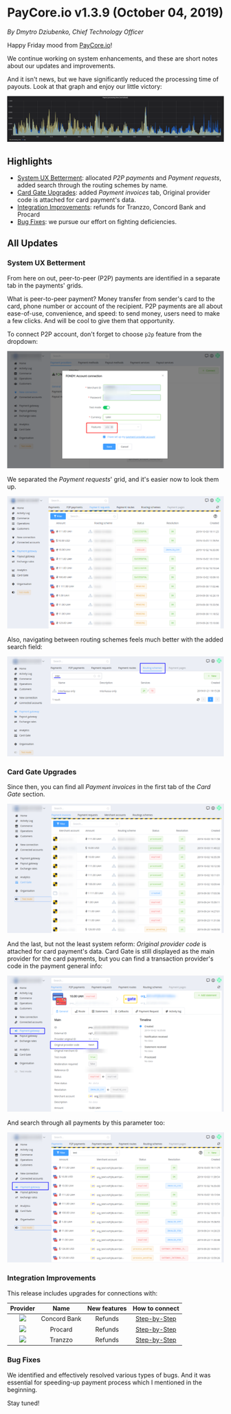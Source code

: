 # **PayCore.io v1.3.9 (October 04, 2019)**

*By Dmytro Dziubenko, Chief Technology Officer*

Happy Friday mood from [PayCore.io](http://paycore.io/)!

We continue working on system enhancements, and these are short notes about our updates and improvements. 

And it isn't news, but we have significantly reduced the processing time of payouts. Look at that graph and enjoy our little victory:

![Processing Time Graph](images/v1.3.9/processing-time.png)

## Highlights
* [System UX Betterment](#system-ux-betterment): allocated *P2P payments* and *Payment requests*, added search through the routing schemes by name.
* [Card Gate Upgrades](#card-gate-upgrades): added *Payment invoices* tab, Original provider code is attached for card payment's data.
* [Integration Improvements](#integration-improvements): refunds for Tranzzo, Concord Bank and Procard
* [Bug Fixes](#bug-fixes): we pursue our effort on fighting deficiencies.

## All Updates
### System UX Betterment
From here on out, peer-to-peer (P2P) payments are identified in a separate tab in the payments' grids. 

What is peer-to-peer payment? Money transfer from sender's card to the card, phone number or account of the recipient. P2P payments are all about ease-of-use, convenience, and speed: to send money, users need to make a few clicks. And will be cool to give them that opportunity.

To connect P2P account, don't forget to choose `p2p` feature from the dropdown:

![](images/v1.3.9/p2p-connection.png)

We separated the *Payment requests*' grid, and it's easier now to look them up. 

![](images/v1.3.9/payment-requests.png)

Also, navigating between routing schemes feels much better with the added search field:  

![](images/v1.3.9/routing-schemes-search.png)


### Card Gate Upgrades

Since then, you can find all *Payment invoices* in the first tab of the *Card Gate* section.

![](images/v1.3.9/payment-invoices.png)

And the last, but not the least system reform: *Original provider code* is attached for card payment's data. Card Gate is still displayed as the main provider for the card payments, but you can find a transaction provider's code in the payment general info: 

![](images/v1.3.9/original-provider-data.png)

And search through all payments by this parameter too:

![](images/v1.3.9/original-provider-search.png)

### Integration Improvements

This release includes upgrades for connections with:

| Provider | Name  | New features | How to connect |
|:-:|:-:|:-:|:-:|
|<a href ="https://concord.ua/en" target="_blank" rel="noopener"> <img src="https://static.openfintech.io/payment_providers/concord/logo.svg?w=70" width="70px"> </a>  | Concord Bank | Refunds | [Step-by-Step](/connectors/concord/)
|<a href ="hhttp://www.procard.ua/" target="_blank" rel="noopener"> <img src="https://static.openfintech.io/payment_providers/procard/logo.png?w=70" width="70px"> </a>  | Procard | Refunds | [Step-by-Step](/connectors/procard/) |
|<a href ="https://tranzzo.com/" target="_blank" rel="noopener"> <img src="https://static.openfintech.io/payment_providers/tranzzo/logo.svg?w=70" width="70px"> </a>  | Tranzzo | Refunds | [Step-by-Step](/connectors/procard/) |

### Bug Fixes

We identified and effectively resolved various types of bugs. And it was essential for speeding-up payment process which I mentioned in the beginning.

Stay tuned!